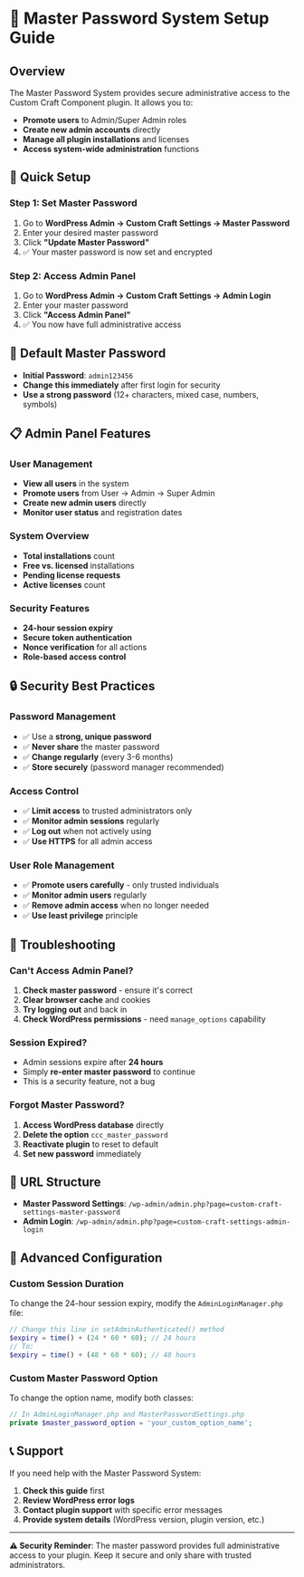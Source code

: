 # 🔐 Master Password System Setup Guide

## **Overview**
The Master Password System provides secure administrative access to the Custom Craft Component plugin. It allows you to:
- **Promote users** to Admin/Super Admin roles
- **Create new admin accounts** directly
- **Manage all plugin installations** and licenses
- **Access system-wide administration** functions

## **🚀 Quick Setup**

### **Step 1: Set Master Password**
1. Go to **WordPress Admin → Custom Craft Settings → Master Password**
2. Enter your desired master password
3. Click **"Update Master Password"**
4. ✅ Your master password is now set and encrypted

### **Step 2: Access Admin Panel**
1. Go to **WordPress Admin → Custom Craft Settings → Admin Login**
2. Enter your master password
3. Click **"Access Admin Panel"**
4. ✅ You now have full administrative access

## **🔑 Default Master Password**
- **Initial Password**: `admin123456`
- **Change this immediately** after first login for security
- **Use a strong password** (12+ characters, mixed case, numbers, symbols)

## **📋 Admin Panel Features**

### **User Management**
- **View all users** in the system
- **Promote users** from User → Admin → Super Admin
- **Create new admin users** directly
- **Monitor user status** and registration dates

### **System Overview**
- **Total installations** count
- **Free vs. licensed** installations
- **Pending license requests**
- **Active licenses** count

### **Security Features**
- **24-hour session expiry**
- **Secure token authentication**
- **Nonce verification** for all actions
- **Role-based access control**

## **🔒 Security Best Practices**

### **Password Management**
- ✅ Use a **strong, unique password**
- ✅ **Never share** the master password
- ✅ **Change regularly** (every 3-6 months)
- ✅ **Store securely** (password manager recommended)

### **Access Control**
- ✅ **Limit access** to trusted administrators only
- ✅ **Monitor admin sessions** regularly
- ✅ **Log out** when not actively using
- ✅ **Use HTTPS** for all admin access

### **User Role Management**
- ✅ **Promote users carefully** - only trusted individuals
- ✅ **Monitor admin users** regularly
- ✅ **Remove admin access** when no longer needed
- ✅ **Use least privilege** principle

## **🚨 Troubleshooting**

### **Can't Access Admin Panel?**
1. **Check master password** - ensure it's correct
2. **Clear browser cache** and cookies
3. **Try logging out** and back in
4. **Check WordPress permissions** - need `manage_options` capability

### **Session Expired?**
- Admin sessions expire after **24 hours**
- Simply **re-enter master password** to continue
- This is a security feature, not a bug

### **Forgot Master Password?**
1. **Access WordPress database** directly
2. **Delete the option** `ccc_master_password`
3. **Reactivate plugin** to reset to default
4. **Set new password** immediately

## **📱 URL Structure**
- **Master Password Settings**: `/wp-admin/admin.php?page=custom-craft-settings-master-password`
- **Admin Login**: `/wp-admin/admin.php?page=custom-craft-settings-admin-login`

## **🔧 Advanced Configuration**

### **Custom Session Duration**
To change the 24-hour session expiry, modify the `AdminLoginManager.php` file:
```php
// Change this line in setAdminAuthenticated() method
$expiry = time() + (24 * 60 * 60); // 24 hours
// To:
$expiry = time() + (48 * 60 * 60); // 48 hours
```

### **Custom Master Password Option**
To change the option name, modify both classes:
```php
// In AdminLoginManager.php and MasterPasswordSettings.php
private $master_password_option = 'your_custom_option_name';
```

## **📞 Support**
If you need help with the Master Password System:
1. **Check this guide** first
2. **Review WordPress error logs**
3. **Contact plugin support** with specific error messages
4. **Provide system details** (WordPress version, plugin version, etc.)

---

**⚠️ Security Reminder**: The master password provides full administrative access to your plugin. Keep it secure and only share with trusted administrators.
